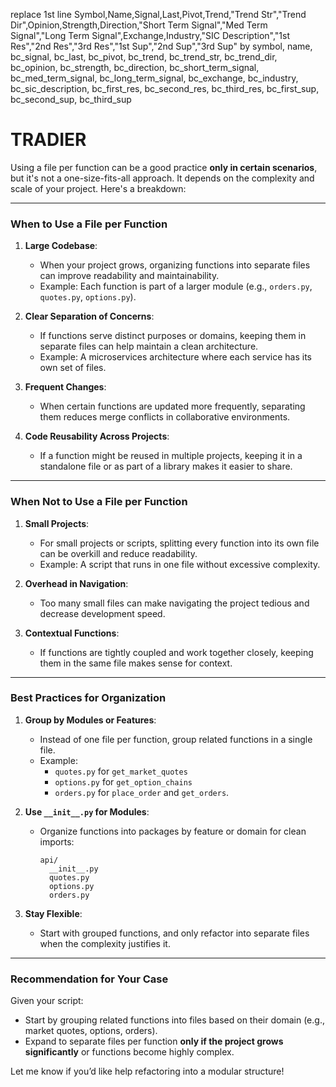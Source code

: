 replace 1st line
Symbol,Name,Signal,Last,Pivot,Trend,"Trend Str","Trend Dir",Opinion,Strength,Direction,"Short Term Signal","Med Term Signal","Long Term Signal",Exchange,Industry,"SIC Description","1st Res","2nd Res","3rd Res","1st Sup","2nd Sup","3rd Sup"
by
symbol, name, bc_signal, bc_last, bc_pivot, bc_trend, bc_trend_str, bc_trend_dir, bc_opinion, bc_strength, bc_direction, bc_short_term_signal, bc_med_term_signal, bc_long_term_signal, bc_exchange, bc_industry, bc_sic_description, bc_first_res, bc_second_res, bc_third_res, bc_first_sup, bc_second_sup, bc_third_sup



# TRADIER

Using a file per function can be a good practice **only in certain scenarios**, but it's not a one-size-fits-all approach. It depends on the complexity and scale of your project. Here's a breakdown:

---

### **When to Use a File per Function**
1. **Large Codebase**:
   - When your project grows, organizing functions into separate files can improve readability and maintainability.
   - Example: Each function is part of a larger module (e.g., `orders.py`, `quotes.py`, `options.py`).

2. **Clear Separation of Concerns**:
   - If functions serve distinct purposes or domains, keeping them in separate files can help maintain a clean architecture.
   - Example: A microservices architecture where each service has its own set of files.

3. **Frequent Changes**:
   - When certain functions are updated more frequently, separating them reduces merge conflicts in collaborative environments.

4. **Code Reusability Across Projects**:
   - If a function might be reused in multiple projects, keeping it in a standalone file or as part of a library makes it easier to share.

---

### **When Not to Use a File per Function**
1. **Small Projects**:
   - For small projects or scripts, splitting every function into its own file can be overkill and reduce readability.
   - Example: A script that runs in one file without excessive complexity.

2. **Overhead in Navigation**:
   - Too many small files can make navigating the project tedious and decrease development speed.

3. **Contextual Functions**:
   - If functions are tightly coupled and work together closely, keeping them in the same file makes sense for context.

---

### **Best Practices for Organization**
1. **Group by Modules or Features**:
   - Instead of one file per function, group related functions in a single file.
   - Example: 
     - `quotes.py` for `get_market_quotes`
     - `options.py` for `get_option_chains`
     - `orders.py` for `place_order` and `get_orders`.

2. **Use `__init__.py` for Modules**:
   - Organize functions into packages by feature or domain for clean imports:
     ```
     api/
       __init__.py
       quotes.py
       options.py
       orders.py
     ```

3. **Stay Flexible**:
   - Start with grouped functions, and only refactor into separate files when the complexity justifies it.

---

### Recommendation for Your Case
Given your script:
- Start by grouping related functions into files based on their domain (e.g., market quotes, options, orders).
- Expand to separate files per function **only if the project grows significantly** or functions become highly complex.

Let me know if you’d like help refactoring into a modular structure!